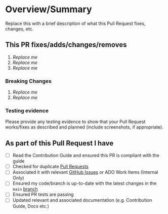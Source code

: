 <!-- Thank you for submitting a Pull Request. Please fill out the template below.-->
# Overview/Summary

Replace this with a brief description of what this Pull Request fixes, changes, etc.

## This PR fixes/adds/changes/removes

1. *Replace me*
2. *Replace me*
3. *Replace me*

### Breaking Changes

1. *Replace me*
2. *Replace me*

### Testing evidence

Please provide any testing evidence to show that your Pull Request works/fixes as described and planned (include screenshots, if appropriate).

## As part of this Pull Request I have

- [ ] Read the Contribution Guide and ensured this PR is compliant with the guide
- [ ] Checked for duplicate [Pull Requests](https://github.com/Azure/azure-monitor-baseline-alerts/pulls)
- [ ] Associated it with relevant [GitHub Issues](https://github.com/Azure/azure-monitor-baseline-alerts/issues) or ADO Work Items (Internal Only)
- [ ] Ensured my code/branch is up-to-date with the latest changes in the `main` [branch](https://github.com/Azure/azure-monitor-baseline-alerts/)
- [ ] Ensured PR tests are passing
- [ ] Updated relevant and associated documentation (e.g. Contribution Guide, Docs etc.)

